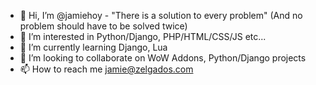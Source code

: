 - 👋 Hi, I’m @jamiehoy - "There is a solution to every problem" (And no problem should have to be solved twice)
- 👀 I’m interested in Python/Django, PHP/HTML/CSS/JS etc...
- 🌱 I’m currently learning Django, Lua
- 💞️ I’m looking to collaborate on WoW Addons, Python/Django projects
- 📫 How to reach me jamie@zelgados.com

<!---
jamiehoy/jamiehoy is a ✨ special ✨ repository because its `README.md` (this file) appears on your GitHub profile.
You can click the Preview link to take a look at your changes.
--->
